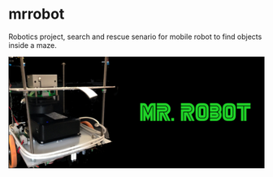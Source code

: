 # mrrobot
Robotics project, search and rescue senario for mobile robot to find objects inside a maze.

![MR ROBOT](banner.png)
